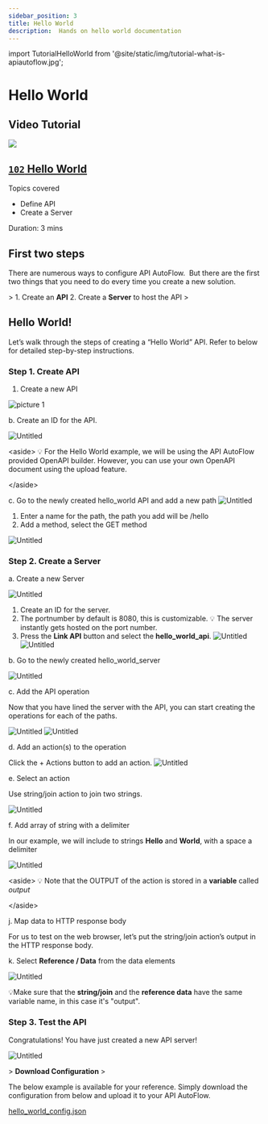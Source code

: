 ```yaml
---
sidebar_position: 3
title: Hello World
description:  Hands on hello world documentation
---
```

import TutorialHelloWorld from '@site/static/img/tutorial-what-is-apiautoflow.jpg';

# Hello World

## Video Tutorial

<div class="videoBlock">
    <div class="videoLeft">
        <div class="videoWrapper">
            <a href="../../../../docs/Tutorial/#102-key-concept-installation-and-hello-world"><img src={TutorialHelloWorld} /></a>
        </div>
    </div>
    <div class="videoRight">
        <div class="videoText">
            <a href="../../../../docs/Tutorial/#102-key-concept-installation-and-hello-world"><h2><code>102</code> Hello World</h2></a>
            <p>Topics covered</p>
                <ul>
                    <li>Define API</li>
                    <li>Create a Server</li>
                </ul>
            <p>Duration:  3 mins</p>
        </div>
    </div>
    <div class="videoClearer"></div>
</div>

## First two steps

There are numerous ways to configure API AutoFlow.  But there are the first two things that you need to do every time you create a new solution.

&gt; 1. Create an **API**
2. Create a **Server** to host the API
&gt; 

## Hello World!

Let’s walk through the steps of creating a “Hello World” API. Refer to below for detailed step-by-step instructions.

### Step 1. Create API

1. Create a new API

![picture 1](PIC%201.png)


b. Create an ID for the API.

![Untitled](PIC%202.png)

&lt;aside&gt;
💡 For the Hello World example, we will be using the API AutoFlow provided OpenAPI builder.  However, you can use your own OpenAPI document using the upload feature.

&lt;/aside&gt;

c. Go to the newly created hello_world API and add a new path
![Untitled](PIc%203.0.png)

1. Enter a name for the path, the path you add will be /hello
2. Add a method, select the GET method

![Untitled](PIC%203.1.png)


### Step 2. Create a Server

a. Create a new Server

![Untitled](PIC%203.png)

1. Create an ID for the server.
2. The portnumber by default is 8080, this is customizable. 
💡 The server instantly gets hosted on the port number.
3. Press the **Link API** button and select the **hello_world_api**.
![Untitled](PIC%204.png)
![Untitled](PIC%204.1.png)


b. Go to the newly created hello_world_server 

![Untitled](PIC%205.png)


c. Add the API operation

Now that you have lined the server with the API, you can start creating the operations for each of the paths.

![Untitled](PIC%206.png)
![Untitled](PIC%207.png)

d. Add an action(s) to the operation

Click the + Actions button to add an action.
![Untitled](PIC%208.png)

e. Select an action

Use string/join action to join two strings.

![Untitled](PIC%209.png)

f. Add array of string with a delimiter

In our example, we will include to strings **Hello** and **World**, with a space a delimiter

![Untitled](Untitled%2012.png)

&lt;aside&gt;
💡 Note that the OUTPUT of the action is stored in a **variable** called *output*

&lt;/aside&gt;

j. Map data to HTTP response body

For us to test on the web browser, let’s put the string/join action’s output in the HTTP response body.

k. Select **Reference / Data** from the data elements

![Untitled](PIC%2011.0.png)


💡Make sure that the **string/join** and the **reference data** have the same variable name, in this case it's "output".


### Step 3. Test the API

Congratulations! You have just created a new API server!

![Untitled](PIC%20last.png)

&gt; **Download Configuration**
&gt; 

The below example is available for your reference.  Simply download the configuration from below and upload it to your API AutoFlow.

[hello_world_config.json](hello_world_config.json)
